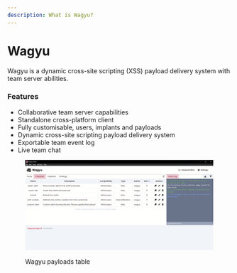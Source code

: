 ```yaml
---
description: What is Wagyu?
---
```


# Wagyu

Wagyu is a dynamic cross-site scripting (XSS) payload delivery system with team server abilities.

### Features

* Collaborative team server capabilities
* Standalone cross-platform client
* Fully customisable, users, implants and payloads
* Dynamic cross-site scripting payload delivery system
* Exportable team event log
* Live team chat

<figure><img src=".gitbook/assets/image.png" alt=""><figcaption><p>Wagyu payloads table</p></figcaption></figure>



